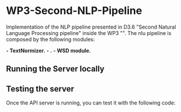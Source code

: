 # WP3-Second-NLP-Pipeline

Implementation of the NLP pipeline presented in D3.6 "Second Natural Language Processing pipeline" inside the WP3 "". The nlu pipeline is composed by the following modules:


**- TextNormizer.**
**- .**
**- WSD module.**
## Running the Server locally


## Testing the server

Once the API server is running, you can test it with the following code:







